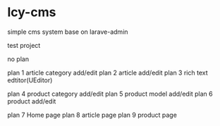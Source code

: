 # lcy-cms
simple cms system base on larave-admin

test project 

no plan 

plan 1 article category  add/edit
plan 2 article add/edit
plan 3 rich text edtitor(UEditor)

plan 4 product category add/edit
plan 5 product model add/edit
plan 6 product add/edit

plan 7 Home page
plan 8 article page
plan 9 product page
